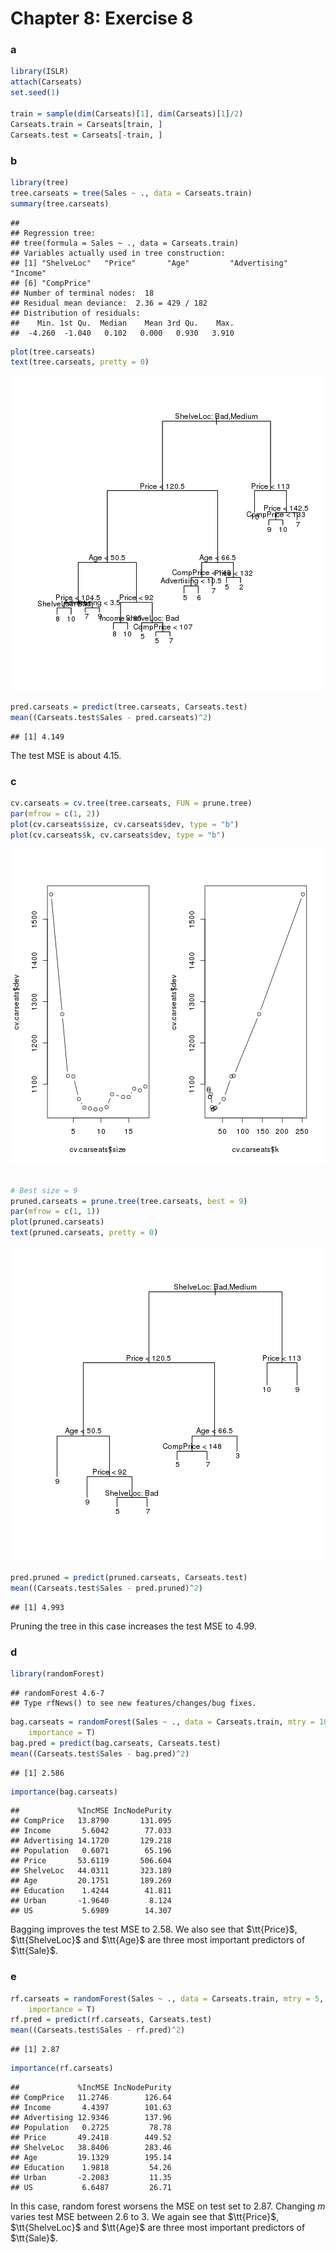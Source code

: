 Chapter 8: Exercise 8
========================================================

### a

```r
library(ISLR)
attach(Carseats)
set.seed(1)

train = sample(dim(Carseats)[1], dim(Carseats)[1]/2)
Carseats.train = Carseats[train, ]
Carseats.test = Carseats[-train, ]
```


### b

```r
library(tree)
tree.carseats = tree(Sales ~ ., data = Carseats.train)
summary(tree.carseats)
```

```
## 
## Regression tree:
## tree(formula = Sales ~ ., data = Carseats.train)
## Variables actually used in tree construction:
## [1] "ShelveLoc"   "Price"       "Age"         "Advertising" "Income"     
## [6] "CompPrice"  
## Number of terminal nodes:  18 
## Residual mean deviance:  2.36 = 429 / 182 
## Distribution of residuals:
##    Min. 1st Qu.  Median    Mean 3rd Qu.    Max. 
##  -4.260  -1.040   0.102   0.000   0.930   3.910
```

```r
plot(tree.carseats)
text(tree.carseats, pretty = 0)
```

![plot of chunk b8](figure/b8.png) 

```r
pred.carseats = predict(tree.carseats, Carseats.test)
mean((Carseats.test$Sales - pred.carseats)^2)
```

```
## [1] 4.149
```

The test MSE is about $4.15$.

### c

```r
cv.carseats = cv.tree(tree.carseats, FUN = prune.tree)
par(mfrow = c(1, 2))
plot(cv.carseats$size, cv.carseats$dev, type = "b")
plot(cv.carseats$k, cv.carseats$dev, type = "b")
```

![plot of chunk 8c](figure/8c1.png) 

```r

# Best size = 9
pruned.carseats = prune.tree(tree.carseats, best = 9)
par(mfrow = c(1, 1))
plot(pruned.carseats)
text(pruned.carseats, pretty = 0)
```

![plot of chunk 8c](figure/8c2.png) 

```r
pred.pruned = predict(pruned.carseats, Carseats.test)
mean((Carseats.test$Sales - pred.pruned)^2)
```

```
## [1] 4.993
```

Pruning the tree in this case increases the test MSE to $4.99$.

### d

```r
library(randomForest)
```

```
## randomForest 4.6-7
## Type rfNews() to see new features/changes/bug fixes.
```

```r
bag.carseats = randomForest(Sales ~ ., data = Carseats.train, mtry = 10, ntree = 500, 
    importance = T)
bag.pred = predict(bag.carseats, Carseats.test)
mean((Carseats.test$Sales - bag.pred)^2)
```

```
## [1] 2.586
```

```r
importance(bag.carseats)
```

```
##             %IncMSE IncNodePurity
## CompPrice   13.8790       131.095
## Income       5.6042        77.033
## Advertising 14.1720       129.218
## Population   0.6071        65.196
## Price       53.6119       506.604
## ShelveLoc   44.0311       323.189
## Age         20.1751       189.269
## Education    1.4244        41.811
## Urban       -1.9640         8.124
## US           5.6989        14.307
```

Bagging improves the test MSE to $2.58$. We also see that $\tt{Price}$, $\tt{ShelveLoc}$ and $\tt{Age}$ are three most important predictors of $\tt{Sale}$.

### e

```r
rf.carseats = randomForest(Sales ~ ., data = Carseats.train, mtry = 5, ntree = 500, 
    importance = T)
rf.pred = predict(rf.carseats, Carseats.test)
mean((Carseats.test$Sales - rf.pred)^2)
```

```
## [1] 2.87
```

```r
importance(rf.carseats)
```

```
##             %IncMSE IncNodePurity
## CompPrice   11.2746        126.64
## Income       4.4397        101.63
## Advertising 12.9346        137.96
## Population   0.2725         78.78
## Price       49.2418        449.52
## ShelveLoc   38.8406        283.46
## Age         19.1329        195.14
## Education    1.9818         54.26
## Urban       -2.2083         11.35
## US           6.6487         26.71
```

In this case, random forest worsens the MSE on test set to $2.87$. Changing $m$ varies test MSE between $2.6$ to $3$. We again see that $\tt{Price}$, $\tt{ShelveLoc}$ and $\tt{Age}$ are three most important predictors of $\tt{Sale}$.

